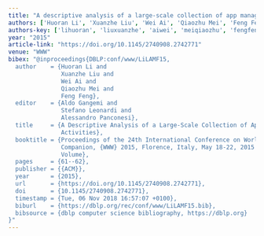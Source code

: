```yaml
---
title: "A descriptive analysis of a large-scale collection of app management activities"
authors: ['Huoran Li', 'Xuanzhe Liu', 'Wei Ai', 'Qiaozhu Mei', 'Feng Feng 0001']
authors-key: ['lihuoran', 'liuxuanzhe', 'aiwei', 'meiqiaozhu', 'fengfeng']
year: "2015"
article-link: "https://doi.org/10.1145/2740908.2742771"
venue: "WWW"
bibex: "@inproceedings{DBLP:conf/www/LiLAMF15,
  author    = {Huoran Li and
               Xuanzhe Liu and
               Wei Ai and
               Qiaozhu Mei and
               Feng Feng},
  editor    = {Aldo Gangemi and
               Stefano Leonardi and
               Alessandro Panconesi},
  title     = {A Descriptive Analysis of a Large-Scale Collection of App Management
               Activities},
  booktitle = {Proceedings of the 24th International Conference on World Wide Web
               Companion, {WWW} 2015, Florence, Italy, May 18-22, 2015 - Companion
               Volume},
  pages     = {61--62},
  publisher = {{ACM}},
  year      = {2015},
  url       = {https://doi.org/10.1145/2740908.2742771},
  doi       = {10.1145/2740908.2742771},
  timestamp = {Tue, 06 Nov 2018 16:57:07 +0100},
  biburl    = {https://dblp.org/rec/conf/www/LiLAMF15.bib},
  bibsource = {dblp computer science bibliography, https://dblp.org}
}"
---
```

